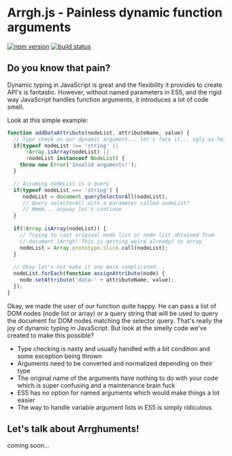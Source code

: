 # Arrgh.js - Painless dynamic function arguments
[![npm version](http://img.shields.io/npm/v/arrgh.js.svg)](https://npmjs.org/package/arrgh.js) [![build status](http://img.shields.io/travis/gionkunz/arrgh.js.svg)](https://travis-ci.org/gionkunz/arrgh.js)

## Do you know that pain?

Dynamic typing in JavaScript is great and the flexibility it provides to create API's is fantastic. However, without 
named parameters in ES5, and the rigid way JavaScript handles function arguments, it introduces a lot of code smell.

Look at this simple example:

```javascript
function addDataAttribute(nodeList, attributeName, value) {
  // Type check on our dynamic argument... let's face it... ugly as hell
  if(typeof nodeList !== 'string' || 
      !Array.isArray(nodeList) || 
      !nodeList instanceof NodeList) {
    throw new Error('Invalid arguments!');
  }

  // Assuming nodeList is a query
  if(typeof nodeList === 'string') {
     nodeList = document.querySelectorAll(nodeList);
     // Query selectorAll with a parameter called nodeList? 
     // Hmmm... anyway let's continue
  }
  
  if(!Array.isArray(nodeList)) {
    // Trying to cast original node list or node list obtained from 
    // document (Arrgh! This is getting weird already) to array
    nodeList = Array.prototype.slice.call(nodeList);
  }
  
  // Okay let's not make it any more complicated...
  nodeList.forEach(function assignAttribute(node) {
    node.setAttribute('data-' + attributeName, value);
  });
}
```

Okay, we made the user of our function quite happy. He can pass a list of DOM nodes (node list or array) or a 
query string that will be used to query the document for DOM nodes matching the selector query. That's really the joy 
of dynamic typing in JavaScript. But look at the smelly code we've created to make this possible?

- Type checking is nasty and usually handled with a bit condition and some exception being thrown
- Arguments need to be converted and normalized depending on their type
- The original name of the arguments have nothing to do with your code which is super confusing and a maintenance brain fuck
- ES5 has no option for named arguments which would make things a lot easier
- The way to handle variable argument lists in ES5 is simply ridiculous

## Let's talk about Arrghuments!

coming soon...
